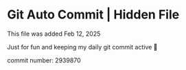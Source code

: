 # Git Auto Commit | Hidden File

This file was added Feb 12, 2025

Just for fun and keeping my daily git commit active 🤪

commit number: 2939870

